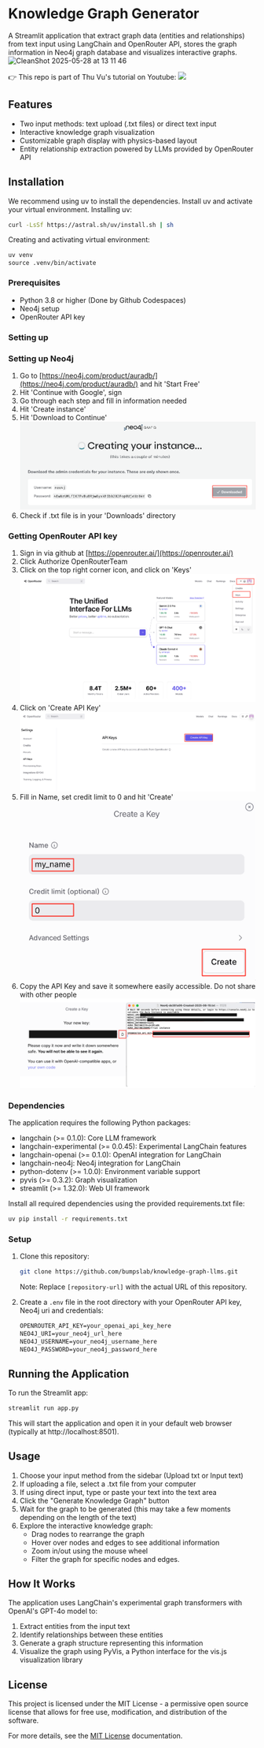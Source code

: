 # Knowledge Graph Generator

A Streamlit application that extract graph data (entities and relationships) from text input using LangChain and OpenRouter API, stores the graph information in Neo4j graph database and visualizes interactive graphs.
![CleanShot 2025-05-28 at 13 11 46](https://github.com/user-attachments/assets/4fef9158-8dd8-432d-bb8a-b53953a82c6c)

👉 This repo is part of Thu Vu's tutorial on Youtube:
[![](https://img.youtube.com/vi/O-T_6KOXML4/0.jpg)](https://www.youtube.com/watch?v=O-T_6KOXML4)

## Features

- Two input methods: text upload (.txt files) or direct text input
- Interactive knowledge graph visualization
- Customizable graph display with physics-based layout
- Entity relationship extraction powered by LLMs provided by OpenRouter API

## Installation
We recommend using uv to install the dependencies. Install uv and activate your virtual environment.
Installing uv:
```bash
curl -LsSf https://astral.sh/uv/install.sh | sh
```

Creating and activating virtual environment:
```
uv venv 
source .venv/bin/activate
```

### Prerequisites

- Python 3.8 or higher (Done by Github Codespaces)
- Neo4j setup
- OpenRouter API key

### Setting up 

### Setting up Neo4j
1. Go to [https://neo4j.com/product/auradb/](https://neo4j.com/product/auradb/) and hit 'Start Free'
2. Hit 'Continue with Google', sign
3. Go through each step and fill in information needed
4. Hit 'Create instance'
5. Hit 'Download to Continue'
![Alt text](./assets/neo4j_setup.png)
6. Check if .txt file is in your 'Downloads' directory

### Getting OpenRouter API key

1. Sign in via github at [https://openrouter.ai/](https://openrouter.ai/)
2. Click Authorize OpenRouterTeam
3. Click on the top right corner icon, and click on 'Keys'
![Alt text](./assets/openrouter_1.png)
4. Click on 'Create API Key'
![Alt text](./assets/CreateAPIKey.png)
5. Fill in Name, set credit limit to 0 and hit 'Create'
![Alt text](./assets/createapikey_2.png)
6. Copy the API Key and save it somewhere easily accessible. Do not share with other people
![Alt text](./assets/saveapikey.png)

### Dependencies

The application requires the following Python packages:

- langchain (>= 0.1.0): Core LLM framework
- langchain-experimental (>= 0.0.45): Experimental LangChain features
- langchain-openai (>= 0.1.0): OpenAI integration for LangChain
- langchain-neo4j: Neo4j integration for LangChain
- python-dotenv (>= 1.0.0): Environment variable support
- pyvis (>= 0.3.2): Graph visualization
- streamlit (>= 1.32.0): Web UI framework

Install all required dependencies using the provided requirements.txt file:

```bash
uv pip install -r requirements.txt
```

### Setup

1. Clone this repository:
   ```bash
   git clone https://github.com/bumpslab/knowledge-graph-llms.git
   ```

   Note: Replace `[repository-url]` with the actual URL of this repository.

2. Create a `.env` file in the root directory with your OpenRouter API key, Neo4j uri and credentials:
   ```
   OPENROUTER_API_KEY=your_openai_api_key_here
   NEO4J_URI=your_neo4j_url_here
   NEO4J_USERNAME=your_neo4j_username_here
   NEO4J_PASSWORD=your_neo4j_password_here
   ```

## Running the Application

To run the Streamlit app:

```bash
streamlit run app.py
```

This will start the application and open it in your default web browser (typically at http://localhost:8501).

## Usage

1. Choose your input method from the sidebar (Upload txt or Input text)
2. If uploading a file, select a .txt file from your computer
3. If using direct input, type or paste your text into the text area
4. Click the "Generate Knowledge Graph" button
5. Wait for the graph to be generated (this may take a few moments depending on the length of the text)
6. Explore the interactive knowledge graph:
   - Drag nodes to rearrange the graph
   - Hover over nodes and edges to see additional information
   - Zoom in/out using the mouse wheel
   - Filter the graph for specific nodes and edges.

## How It Works

The application uses LangChain's experimental graph transformers with OpenAI's GPT-4o model to:
1. Extract entities from the input text
2. Identify relationships between these entities
3. Generate a graph structure representing this information
4. Visualize the graph using PyVis, a Python interface for the vis.js visualization library

## License

This project is licensed under the MIT License - a permissive open source license that allows for free use, modification, and distribution of the software.

For more details, see the [MIT License](https://opensource.org/licenses/MIT) documentation.
